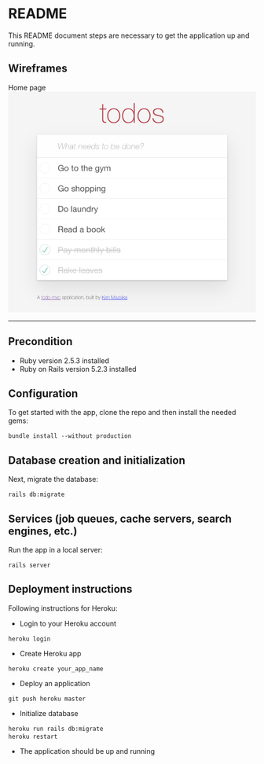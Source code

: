 # README

This README document steps are necessary to get the application up and running.

## Wireframes

Home page
![Screenshot](/app/assets/images/home_page.png)
____________________________________________________________________________________________________________________________

## Precondition 
* Ruby version 2.5.3 installed
* Ruby on Rails version 5.2.3 installed

## Configuration
To get started with the app, clone the repo and then install the needed gems:
````
bundle install --without production
````

## Database creation and initialization
Next, migrate the database:
````
rails db:migrate
````

## Services (job queues, cache servers, search engines, etc.)
Run the app in a local server:
````
rails server
````

## Deployment instructions
Following instructions for Heroku:

* Login to your Heroku account
````
heroku login
````
* Create Heroku app
````
heroku create your_app_name
````
* Deploy an application
````
git push heroku master
````
* Initialize database
````
heroku run rails db:migrate
heroku restart
````
* The application should be up and running




